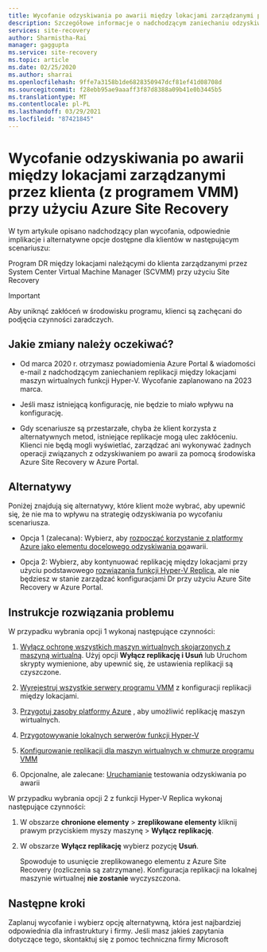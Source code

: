 ```yaml
---
title: Wycofanie odzyskiwania po awarii między lokacjami zarządzanymi przez klienta (z programem VMM) przy użyciu Azure Site Recovery | Microsoft Docs
description: Szczegółowe informacje o nadchodzącym zaniechaniu odzyskiwania po awarii między lokacjami należącymi do klienta przy użyciu funkcji Hyper-V i między lokacjami zarządzanymi przez program SCVMM a opcją alternatywną
services: site-recovery
author: Sharmistha-Rai
manager: gaggupta
ms.service: site-recovery
ms.topic: article
ms.date: 02/25/2020
ms.author: sharrai
ms.openlocfilehash: 9ffe7a3158b1de6828350947dcf81ef41d08708d
ms.sourcegitcommit: f28ebb95ae9aaaff3f87d8388a09b41e0b3445b5
ms.translationtype: MT
ms.contentlocale: pl-PL
ms.lasthandoff: 03/29/2021
ms.locfileid: "87421845"
---
```

# <a name="deprecation-of-disaster-recovery-between-customer-managed-sites-with-vmm-using-azure-site-recovery"></a>Wycofanie odzyskiwania po awarii między lokacjami zarządzanymi przez klienta (z programem VMM) przy użyciu Azure Site Recovery

W tym artykule opisano nadchodzący plan wycofania, odpowiednie implikacje i alternatywne opcje dostępne dla klientów w następującym scenariuszu:

Program DR między lokacjami należącymi do klienta zarządzanymi przez System Center Virtual Machine Manager (SCVMM) przy użyciu Site Recovery

> [!IMPORTANT]
> Aby uniknąć zakłóceń w środowisku programu, klienci są zachęcani do podjęcia czynności zaradczych. 

## <a name="what-changes-should-you-expect"></a>Jakie zmiany należy oczekiwać?

- Od marca 2020 r. otrzymasz powiadomienia Azure Portal & wiadomości e-mail z nadchodzącym zaniechaniem replikacji między lokacjami maszyn wirtualnych funkcji Hyper-V. Wycofanie zaplanowano na 2023 marca.

- Jeśli masz istniejącą konfigurację, nie będzie to miało wpływu na konfigurację.

- Gdy scenariusze są przestarzałe, chyba że klient korzysta z alternatywnych metod, istniejące replikacje mogą ulec zakłóceniu. Klienci nie będą mogli wyświetlać, zarządzać ani wykonywać żadnych operacji związanych z odzyskiwaniem po awarii za pomocą środowiska Azure Site Recovery w Azure Portal.
 
## <a name="alternatives"></a>Alternatywy 

Poniżej znajdują się alternatywy, które klient może wybrać, aby upewnić się, że nie ma to wpływu na strategię odzyskiwania po wycofaniu scenariusza. 

- Opcja 1 (zalecana): Wybierz, aby [rozpocząć korzystanie z platformy Azure jako elementu docelowego odzyskiwania po](hyper-v-vmm-azure-tutorial.md)awarii.


- Opcja 2: Wybierz, aby kontynuować replikację między lokacjami przy użyciu podstawowego [rozwiązania funkcji Hyper-V Replica](/windows-server/virtualization/hyper-v/manage/set-up-hyper-v-replica), ale nie będziesz w stanie zarządzać konfiguracjami Dr przy użyciu Azure Site Recovery w Azure Portal. 


## <a name="remediation-steps"></a>Instrukcje rozwiązania problemu

W przypadku wybrania opcji 1 wykonaj następujące czynności:

1. [Wyłącz ochronę wszystkich maszyn wirtualnych skojarzonych z maszyną wirtualną](site-recovery-manage-registration-and-protection.md#disable-protection-for-a-hyper-v-virtual-machine-replicating-to-secondary-vmm-server-using-the-system-center-vmm-to-vmm-scenario). Użyj opcji **Wyłącz replikację i Usuń** lub Uruchom skrypty wymienione, aby upewnić się, że ustawienia replikacji są czyszczone. 

2. [Wyrejestruj wszystkie serwery programu VMM](site-recovery-manage-registration-and-protection.md#unregister-a-vmm-server) z konfiguracji replikacji między lokacjami.

3. [Przygotuj zasoby platformy Azure](tutorial-prepare-azure-for-hyperv.md) , aby umożliwić replikację maszyn wirtualnych.
4. [Przygotowywanie lokalnych serwerów funkcji Hyper-V](hyper-v-prepare-on-premises-tutorial.md)
5. [Konfigurowanie replikacji dla maszyn wirtualnych w chmurze programu VMM](hyper-v-vmm-azure-tutorial.md)
6. Opcjonalne, ale zalecane: [Uruchamianie](tutorial-dr-drill-azure.md) testowania odzyskiwania po awarii

W przypadku wybrania opcji 2 z funkcji Hyper-V Replica wykonaj następujące czynności:

1. W obszarze **chronione elementy**  >  **zreplikowane elementy** kliknij prawym przyciskiem myszy maszynę > **Wyłącz replikację**.
2. W obszarze **Wyłącz replikację** wybierz pozycję **Usuń**.

    Spowoduje to usunięcie zreplikowanego elementu z Azure Site Recovery (rozliczenia są zatrzymane). Konfiguracja replikacji na lokalnej maszynie wirtualnej **nie zostanie** wyczyszczona. 

## <a name="next-steps"></a>Następne kroki
Zaplanuj wycofanie i wybierz opcję alternatywną, która jest najbardziej odpowiednia dla infrastruktury i firmy. Jeśli masz jakieś zapytania dotyczące tego, skontaktuj się z pomoc techniczna firmy Microsoft

